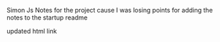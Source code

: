 Simon Js
Notes for the project cause I was losing points for adding the notes to the startup readme


updated html link